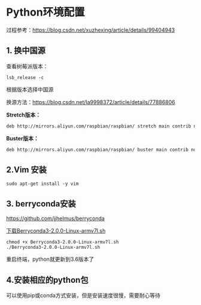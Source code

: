 # Python环境配置

过程参考：https://blog.csdn.net/xuzhexing/article/details/99404943

## 1. 换中国源

查看树莓派版本：

```
lsb_release -c
```

根据版本选择中国源

换源方法：https://blog.csdn.net/la9998372/article/details/77886806

**Stretch版本：**

```sh
deb http://mirrors.aliyun.com/raspbian/raspbian/ stretch main contrib non-free rpi
```

**Buster版本：**

```sh
deb http://mirrors.aliyun.com/raspbian/raspbian/ buster main contrib non-free rpi
```

## 2.Vim 安装

```
sudo apt-get install -y vim
```

## 3. berryconda安装

https://github.com/jjhelmus/berryconda

[下载Berryconda3-2.0.0-Linux-armv7l.sh](http://xn--berryconda3-2-o40up927e.0.0-linux-armv7l.sh/)

```
chmod +x Berryconda3-2.0.0-Linux-armv7l.sh 
./Berryconda3-2.0.0-Linux-armv7l.sh
```

重启终端，python就更新到3.6版本了

 ## 4.安装相应的python包

可以使用pip或conda方式安装，但是安装速度很慢，需要耐心等待